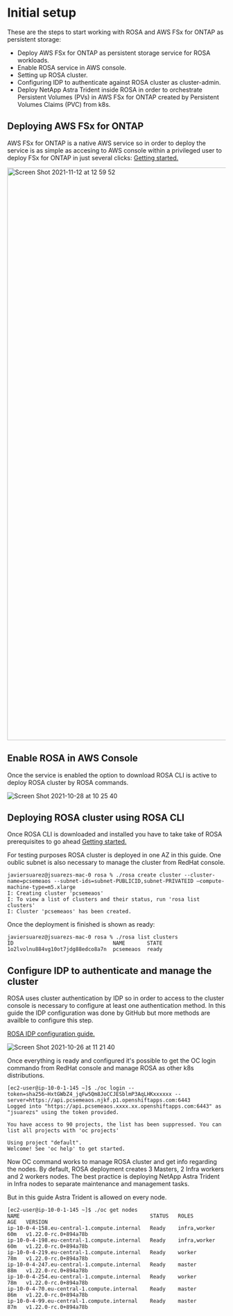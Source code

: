 # Initial setup

These are the steps to start working with ROSA and AWS FSx for ONTAP as persistent storage:

- Deploy AWS FSx for ONTAP as persistent storage service for ROSA workloads. 
- Enable ROSA service in AWS console.
- Setting up ROSA cluster.
- Configuring IDP to authenticate against ROSA cluster as cluster-admin.
- Deploy NetApp Astra Trident inside ROSA in order to orchestrate Persistent Volumes (PVs) in AWS FSx for ONTAP created by Persistent Volumes Claims (PVC) from k8s.

## Deploying AWS FSx for ONTAP

AWS FSx for ONTAP is a native AWS service so in order to deploy the service is as simple as accesing to AWS console within a privileged user to deploy FSx for ONTAP in just several clicks: [Getting started.](https://docs.aws.amazon.com/fsx/latest/ONTAPGuide/getting-started.html)

<img width="1320" alt="Screen Shot 2021-11-12 at 12 59 52" src="https://user-images.githubusercontent.com/59535705/142220610-1aa18f6e-c036-4c54-8bd1-5f0cac2ec31b.png">


## Enable ROSA in AWS Console

Once the service is enabled the option to download ROSA CLI is active to deploy ROSA cluster by ROSA commands.

![Screen Shot 2021-10-28 at 10 25 40](https://user-images.githubusercontent.com/59535705/141461914-4a0a2d73-6318-4e37-9b91-d72493645c57.png)

## Deploying ROSA cluster using ROSA CLI

Once ROSA CLI is downloaded and installed you have to take take of ROSA prerequisites to go ahead [Getting started.](hhttps://docs.openshift.com/rosa/rosa_getting_started/rosa-getting-started-workflow.html)

For testing purposes ROSA cluster is deployed in one AZ in this guide. One oublic subnet is also necessary to manage the cluster from RedHat console.

```
javiersuarez@jsuarezs-mac-0 rosa % ./rosa create cluster --cluster-name=pcsemeaos --subnet-ids=subnet-PUBLICID,subnet-PRIVATEID —compute-machine-type=m5.xlarge
I: Creating cluster 'pcsemeaos'
I: To view a list of clusters and their status, run 'rosa list clusters'
I: Cluster 'pcsemeaos' has been created.
```
Once the deployment is finished is shown as ready:

```
javiersuarez@jsuarezs-mac-0 rosa % ./rosa list clusters
ID                                NAME       STATE
1o2lvolnu884vg10ot7jdg88edco8a7n  pcsemeaos  ready
```

## Configure IDP to authenticate and manage the cluster

ROSA uses cluster authentication by IDP so in order to access to the cluster console is necessary to configure at least one authentication method. In this guide the IDP configuration was done by GitHub but more methods are availble to configure this step.

[ROSA IDP configuration guide.](https://docs.openshift.com/rosa/rosa_getting_started/rosa-config-identity-providers.html)

![Screen Shot 2021-10-26 at 11 21 40](https://user-images.githubusercontent.com/59535705/142592282-2b04bfaa-d5cc-416a-95eb-7c78537d2a31.png)

Once everything is ready and configured it's possible to get the OC login commando from RedHat console and manage ROSA as other k8s distributions.

````
[ec2-user@ip-10-0-1-145 ~]$ ./oc login --token=sha256~HxtGWbZ4_jqFw5Qm8JoCCJESblmP3AqLHKxxxxxx --server=https://api.pcsemeaos.njkf.p1.openshiftapps.com:6443
Logged into "https://api.pcsemeaos.xxxx.xx.openshiftapps.com:6443" as "jsuarezs" using the token provided.

You have access to 90 projects, the list has been suppressed. You can list all projects with 'oc projects'

Using project "default".
Welcome! See 'oc help' to get started.
`````

Now OC command works to manage ROSA cluster and get info regarding the nodes. By default, ROSA deployment creates 3 Masters, 2 Infra workers and 2 workers nodes. The best practice is deploying NetApp Astra Trident in Infra nodes to separate maintenance and management tasks.

But in this guide Astra Trident is allowed on every node.

```
[ec2-user@ip-10-0-1-145 ~]$ ./oc get nodes
NAME                                          STATUS   ROLES          AGE   VERSION
ip-10-0-4-158.eu-central-1.compute.internal   Ready    infra,worker   60m   v1.22.0-rc.0+894a78b
ip-10-0-4-198.eu-central-1.compute.internal   Ready    infra,worker   60m   v1.22.0-rc.0+894a78b
ip-10-0-4-219.eu-central-1.compute.internal   Ready    worker         78m   v1.22.0-rc.0+894a78b
ip-10-0-4-247.eu-central-1.compute.internal   Ready    master         88m   v1.22.0-rc.0+894a78b
ip-10-0-4-254.eu-central-1.compute.internal   Ready    worker         78m   v1.22.0-rc.0+894a78b
ip-10-0-4-70.eu-central-1.compute.internal    Ready    master         86m   v1.22.0-rc.0+894a78b
ip-10-0-4-99.eu-central-1.compute.internal    Ready    master         87m   v1.22.0-rc.0+894a78b
```

